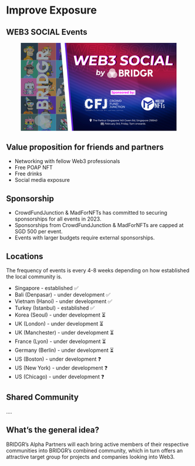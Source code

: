 # Improve Exposure

## WEB3 SOCIAL Events

<figure><img src="../../.gitbook/assets/bridgr-1920.jpg" alt=""><figcaption></figcaption></figure>

## Value proposition for friends and partners

* Networking with fellow Web3 professionals
* Free POAP NFT
* Free drinks
* Social media exposure

## Sponsorship

* CrowdFundJunction & MadForNFTs has committed to securing sponsorships for all events in 2023.
* Sponsorships from CrowdFundJunction & MadForNFTs are capped at SGD 500 per event.
* Events with larger budgets require external sponsorships.

## Locations

The frequency of events is every 4-8 weeks depending on how established the local community is.&#x20;

* Singapore - established ✅
* Bali (Denpasar) - under development ✅
* Vietnam (Hanoi) - under development ✅
* Turkey (Istanbul) - established ✅
* Korea (Seoul) - under development ⏳
* UK (London) - under development ⏳
* UK (Manchester) - under development ⏳
* France (Lyon) - under development ⏳
* Germany (Berlin) - under development ⏳
* US (Boston) - under development ❓
* US (New York) - under development ❓
* US (Chicago) - under development ❓

## Shared Community

....

## What’s the general idea?

BRIDGR’s Alpha Partners will each bring active members of their respective communities into BRIDGR’s combined community, which in turn offers an attractive target group for projects and companies looking into Web3.
